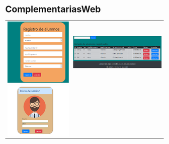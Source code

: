 # ComplementariasWeb
<table>
  <tr>
  <td><img src="1.png" alt"Alumnos"></td><td><img src="2.png" alt"listado de alumnos"></td>
  </tr>
  <tr>
  <td><img src="3.png" alt"Login"></td>
  </tr>
  </table>
